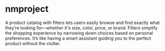# nmproject
A product catalog with filters lets users easily browse and find exactly what they’re looking for—whether it's size, color, price, or brand. Filters simplify the shopping experience by narrowing down choices based on personal preferences. It’s like having a smart assistant guiding you to the perfect product without the clutter.
